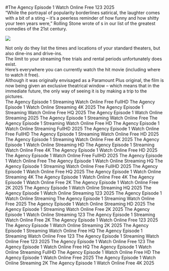 #The Agency Episode 1 Watch Online Free 123 2025  
“While the portrayal of popularity borderlines satirical, the laughter comes with a bit of a sting – it’s a peerless reminder of how funny and how shitty your teen years were,” Rolling Stone wrote of s in our list of the greatest comedies of the 21st century.  
  
[![](https://i.imgur.com/qSNzIqt.png)](https://movie.rssnews.media/nTTnpCMMG.php)  
  
Not only do they list the times and locations of your standard theaters, but also dine-ins and drive-ins.  
The limit to your streaming free trials and rental periods unfortunately does exist.  
Here’s everywhere you can currently watch the hit movie (including where to watch it free).  
Although it was originally envisaged as a Paramount Plus original, the film is now being given an exclusive theatrical window – which means that in the immediate future, the only way of seeing it is by making a trip to the pictures.  
The Agency Episode 1 Streaming Watch Online Free FullHD
The Agency Episode 1 Watch Online Streaming 4K 2025
The Agency Episode 1 Streaming Watch Online Free HQ 2025
The Agency Episode 1 Watch Online Streaming 2025
The Agency Episode 1 Streaming Watch Online Free
The Agency Episode 1 Streaming Watch Online Free HD
The Agency Episode 1 Watch Online Streaming FullHD 2025
The Agency Episode 1 Watch Online Free FullHD
The Agency Episode 1 Streaming Watch Online Free HD 2025
The Agency Episode 1 Streaming Watch Online Free 4K 2025
The Agency Episode 1 Watch Online Streaming HD
The Agency Episode 1 Streaming Watch Online Free 4K
The Agency Episode 1 Watch Online Free HD 2025
The Agency Episode 1 Watch Online Free FullHD 2025
The Agency Episode 1 Watch Online Free
The Agency Episode 1 Watch Online Streaming HQ
The Agency Episode 1 Streaming Watch Online Free FullHD 2025
The Agency Episode 1 Watch Online Free HQ 2025
The Agency Episode 1 Watch Online Streaming 4K
The Agency Episode 1 Watch Online Free 4K
The Agency Episode 1 Watch Online Free 2K
The Agency Episode 1 Watch Online Free 2K 2025
The Agency Episode 1 Watch Online Streaming HQ 2025
The Agency Episode 1 Watch Online Streaming 123 2025
The Agency Episode 1 Watch Online Streaming
The Agency Episode 1 Streaming Watch Online Free 2025
The Agency Episode 1 Watch Online Streaming HD 2025
The Agency Episode 1 Streaming Watch Online Free 2K 2025
The Agency Episode 1 Watch Online Streaming 123
The Agency Episode 1 Streaming Watch Online Free 2K
The Agency Episode 1 Watch Online Free 123 2025
The Agency Episode 1 Watch Online Streaming 2K 2025
The Agency Episode 1 Streaming Watch Online Free HQ
The Agency Episode 1 Streaming Watch Online Free 123
The Agency Episode 1 Streaming Watch Online Free 123 2025
The Agency Episode 1 Watch Online Free 123
The Agency Episode 1 Watch Online Free HQ
The Agency Episode 1 Watch Online Streaming FullHD
The Agency Episode 1 Watch Online Free HD
The Agency Episode 1 Watch Online Free 2025
The Agency Episode 1 Watch Online Streaming 2K
The Agency Episode 1 Watch Online Free 4K 2025